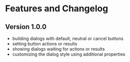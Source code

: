 # Features and Changelog

## Version 1.0.0

- building dialogs with default, neutral or cancel buttons
- setting button actions or results
- showing dialogs waiting for acitons or results
- customizing the dialog style using additional properties

